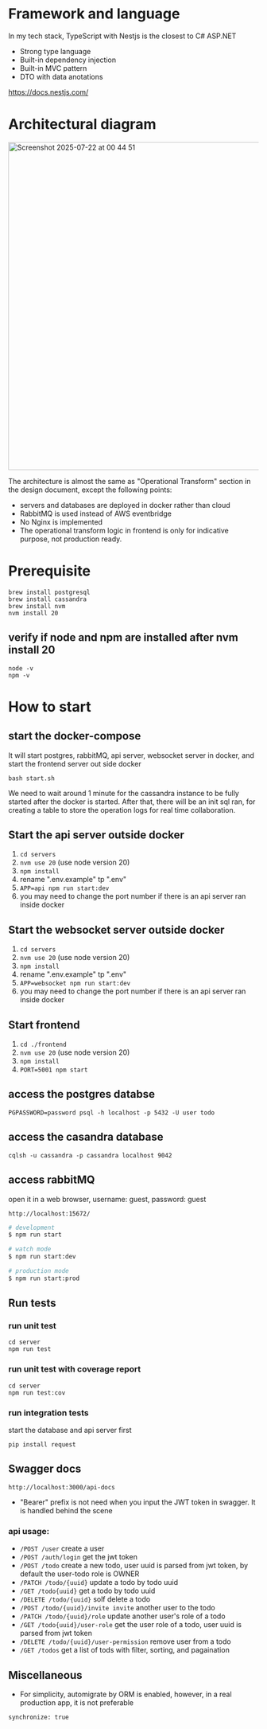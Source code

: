 # Framework and language
In my tech stack, TypeScript with Nestjs is the closest to C# ASP.NET
- Strong type language
- Built-in dependency injection
- Built-in MVC pattern
- DTO with data anotations

https://docs.nestjs.com/

# Architectural diagram
<img width="1266" height="659" alt="Screenshot 2025-07-22 at 00 44 51" src="https://github.com/user-attachments/assets/44e213df-88e3-4c9c-a67e-ba235b21f1e6" />

The architecture is almost the same as "Operational Transform" section in the design document, except the following points:
- servers and databases are deployed in docker rather than cloud
- RabbitMQ is used instead of AWS eventbridge
- No Nginx is implemented
- The operational transform logic in frontend is only for indicative purpose, not production ready.

# Prerequisite
```
brew install postgresql
brew install cassandra
brew install nvm
nvm install 20
```
## verify if node and npm are installed after nvm install 20
```
node -v
npm -v
```

# How to start

## start the docker-compose

It will start postgres, rabbitMQ, api server, websocket server in docker, and start the frontend server out side docker
```
bash start.sh
```
We need to wait around 1 minute for the cassandra instance to be fully started after the docker is started. After that, there will be an init sql ran, for creating a table to store the operation logs for real time collaboration.


## Start the api server outside docker
1. `cd servers`
2. `nvm use 20`  (use node version 20)
3. `npm install`
4. rename ".env.example" tp ".env"
5. `APP=api npm run start:dev`
6. you may need to change the port number if there is an api server ran inside docker

## Start the websocket server outside docker
1. `cd servers`
2. `nvm use 20`  (use node version 20)
3. `npm install`
4. rename ".env.example" tp ".env"
5. `APP=websocket npm run start:dev`
6. you may need to change the port number if there is an api server ran inside docker

## Start frontend
1. `cd ./frontend`
2. `nvm use 20`  (use node version 20)
3. `npm install`
4. `PORT=5001 npm start`

## access the postgres databse
```
PGPASSWORD=password psql -h localhost -p 5432 -U user todo
```

## access the casandra database
```
cqlsh -u cassandra -p cassandra localhost 9042
```

## access rabbitMQ

open it in a web browser, username: guest, password: guest
```
http://localhost:15672/
```


```bash
# development
$ npm run start

# watch mode
$ npm run start:dev

# production mode
$ npm run start:prod
```

## Run tests

### run unit test
```
cd server
npm run test
```

### run unit test with coverage report
```
cd server
npm run test:cov
```

### run integration tests
start the database and api server first
```
pip install request

```

## Swagger docs
```
http://localhost:3000/api-docs
```
- "Bearer" prefix is not need when you input the JWT token in swagger. It is handled behind the scene

### api usage:
- `/POST /user` create a user
- `/POST /auth/login` get the jwt token
- `/POST /todo` create a new todo, user uuid is parsed from jwt token, by default the user-todo role is OWNER
- `/PATCH /todo/{uuid}` update a todo by todo uuid
- `/GET /todo{uuid}` get a todo by todo uuid
- `/DELETE /todo/{uuid}` solf delete a todo
- `/POST /todo/{uuid}/invite invite` another user to the todo
- `/PATCH /todo/{uuid}/role` update another user's role of a todo
- `/GET /todo{uuid}/user-role` get the user role of a todo, user uuid is parsed from jwt token
- `/DELETE /todo/{uuid}/user-permission` remove user from a todo
- `/GET /todos` get a list of tods with filter, sorting, and pagaination


## Miscellaneous
- For simplicity, automigrate by ORM is enabled, however, in a real production app, it is not preferable
```
synchronize: true
```
